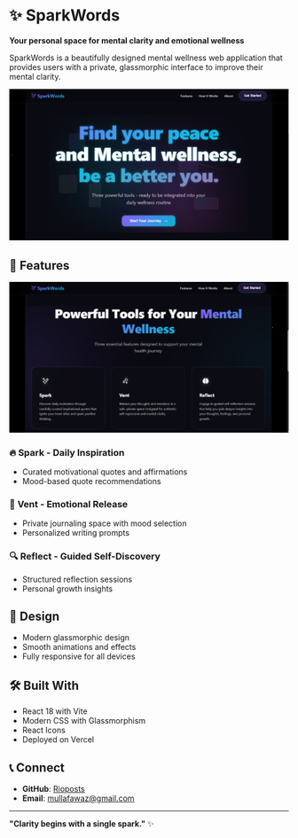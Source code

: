 # ✨ SparkWords

**Your personal space for mental clarity and emotional wellness**

SparkWords is a beautifully designed mental wellness web application that provides users with a private, glassmorphic interface to improve their mental clarity.

![SparkWords Hero Section](./Screenshots/home.PNG)

## 🌟 Features

![SparkWords Features](./Screenshots/features.PNG)

### 🔥 **Spark** - Daily Inspiration
- Curated motivational quotes and affirmations
- Mood-based quote recommendations

### 💭 **Vent** - Emotional Release  
- Private journaling space with mood selection
- Personalized writing prompts

### 🔍 **Reflect** - Guided Self-Discovery
- Structured reflection sessions
- Personal growth insights

## 🎨 Design
- Modern glassmorphic design
- Smooth animations and effects
- Fully responsive for all devices

## 🛠️ Built With
- React 18 with Vite
- Modern CSS with Glassmorphism
- React Icons
- Deployed on Vercel

## 📞 Connect
- **GitHub**: [Rioposts](https://github.com/Rioposts)
- **Email**: mullafawaz@gmail.com

---
**"Clarity begins with a single spark."** ✨
